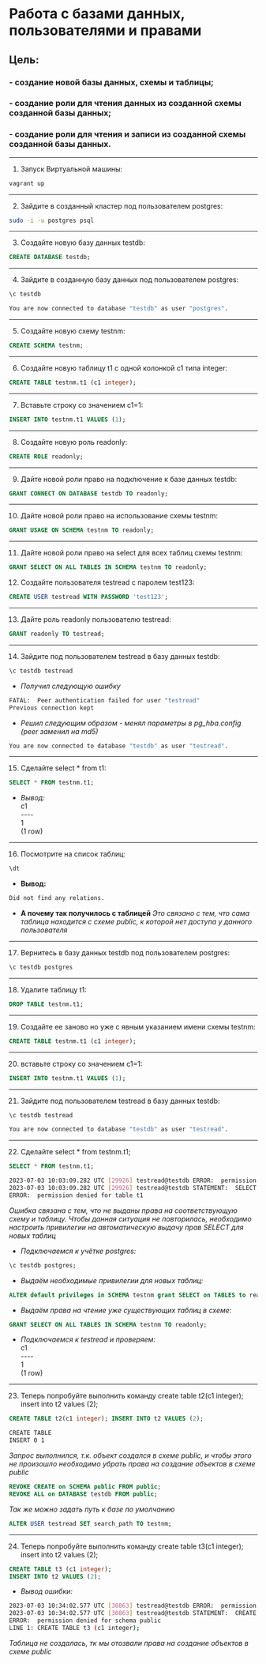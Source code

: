 # **Работа с базами данных, пользователями и правами**

## **Цель:**
### - создание новой базы данных, схемы и таблицы;
### - создание роли для чтения данных из созданной схемы созданной базы данных;
### - создание роли для чтения и записи из созданной схемы созданной базы данных.

-------------------

1. Запуск Виртуальной машины:
```bash
vagrant up
``` 

-----------

2. Зайдите в созданный кластер под пользователем postgres:
```bash
sudo -i -u postgres psql
```

-------------

3. Создайте новую базу данных testdb:
```sql
CREATE DATABASE testdb;
```

-----------------------

4. Зайдите в созданную базу данных под пользователем postgres:
```sql
\c testdb
```
```bash
You are now connected to database "testdb" as user "postgres".
```

-------------------------

5. Создайте новую схему testnm:
```sql
CREATE SCHEMA testnm;
```

----------------------

6. Создайте новую таблицу t1 с одной колонкой c1 типа integer:
```sql
CREATE TABLE testnm.t1 (c1 integer);
```

------------------

7. Вставьте строку со значением c1=1:
```sql
INSERT INTO testnm.t1 VALUES (1);
```

-----------------

8. Создайте новую роль readonly:
```sql
CREATE ROLE readonly;
```

--------------

9. Дайте новой роли право на подключение к базе данных testdb:
```sql
GRANT CONNECT ON DATABASE testdb TO readonly;
```

----------------------------

10. Дайте новой роли право на использование схемы testnm:
```sql
GRANT USAGE ON SCHEMA testnm TO readonly;
```

----------------

11. Дайте новой роли право на select для всех таблиц схемы testnm:
```sql
GRANT SELECT ON ALL TABLES IN SCHEMA testnm TO readonly;
```

12. Создайте пользователя testread с паролем test123:
```sql
CREATE USER testread WITH PASSWORD 'test123';
```

--------------

13. Дайте роль readonly пользователю testread:
```sql
GRANT readonly TO testread;
```

-----

14. Зайдите под пользователем testread в базу данных testdb:
```sql
\c testdb testread
```
- *Получил следующую ошибку*
```bash
FATAL:  Peer authentication failed for user "testread"
Previous connection kept
```
- *Решил следующим образом - менял параметры в pg_hba.config (peer заменил на md5)*

```bash
You are now connected to database "testdb" as user "testread".
```

-------

15. Сделайте select * from t1:
```sql
SELECT * FROM testnm.t1;
```
- *Вывод:*  
 c1  
\----  
  1  
(1 row)

---------------

16. Посмотрите на список таблиц:
```sql
\dt
```
- **Вывод:**
```bash
Did not find any relations.
```
- **А почему так получилось с таблицей**
*Это связано с тем, что сама таблица находится с схеме public, к которой нет доступа у данного пользователя*

--------------------------

17. Вернитесь в базу данных testdb под пользователем postgres:
```sql
\c testdb postgres
```

-----------------

18. Удалите таблицу t1:
```sql
DROP TABLE testnm.t1;
```

--------------------

19. Создайте ее заново но уже с явным указанием имени схемы testnm:
```sql
CREATE TABLE testnm.t1 (c1 integer);
```

---------

20. вставьте строку со значением c1=1:
```sql
INSERT INTO testnm.t1 VALUES (1);
```

-------------

21. Зайдите под пользователем testread в базу данных testdb:
```sql
\c testdb testread
```
```bash
You are now connected to database "testdb" as user "testread".
```

--------

22. Сделайте select * from testnm.t1;
```sql
SELECT * FROM testnm.t1;
```
```bash
2023-07-03 10:03:09.282 UTC [29926] testread@testdb ERROR:  permission denied for table t1
2023-07-03 10:03:09.282 UTC [29926] testread@testdb STATEMENT:  SELECT * FROM testnm.t1;
ERROR:  permission denied for table t1
```
*Ошибка связана с тем, что не выданы права на соответствующую схему и таблицу. Чтобы данная ситуация не повторилась, необходимо настроить привилегии на автоматическую выдачу прав SELECT для новых таблиц*
- *Подключаемся к учётке postgres:*
```sql
\c testdb postgres;
```
- *Выдаём необходимые привилегии для новых таблиц:*
```sql
ALTER default privileges in SCHEMA testnm grant SELECT on TABLES to readonly; 
```
- *Выдаём права на чтение уже существующих таблиц в схеме:*
```sql
GRANT SELECT ON ALL TABLES IN SCHEMA testnm TO readonly;
```
- *Подключаемся к testread и проверяем:*  
 c1  
\----  
  1  
(1 row)

--------------------

23. Теперь попробуйте выполнить команду create table t2(c1 integer); insert into t2 values (2);
```sql
CREATE TABLE t2(c1 integer); INSERT INTO t2 VALUES (2);
```
```bash
CREATE TABLE
INSERT 0 1
```
*Запрос выполнился, т.к. объект создался в схеме public, и чтобы этого не произошло необходимо убрать права на создание объектов в схеме public*
```sql
REVOKE CREATE on SCHEMA public FROM public; 
REVOKE ALL on DATABASE testdb FROM public; 
```
*Так же можно задать путь к базе по умолчанию*
```sql
ALTER USER testread SET search_path TO testnm;
```

------------

24. Теперь попробуйте выполнить команду create table t3(c1 integer); insert into t2 values (2);
```sql
CREATE TABLE t3 (c1 integer); 
INSERT INTO t2 VALUES (2);
```

- *Вывод ошибки:*
```bash
2023-07-03 10:34:02.577 UTC [30863] testread@testdb ERROR:  permission denied for schema public at character 14
2023-07-03 10:34:02.577 UTC [30863] testread@testdb STATEMENT:  CREATE TABLE t3 (c1 integer);
ERROR:  permission denied for schema public
LINE 1: CREATE TABLE t3 (c1 integer);
```

*Таблица не создалась, тк мы отозвали права на создание объектов в схеме public*